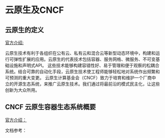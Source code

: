#  云原生及CNCF

## 云原生的定义
[官方介绍:](https://github.com/cncf/toc/blob/main/DEFINITION.md#%E4%B8%AD%E6)

云原生技术有利于各组织在公有云、私有云和混合云等新型动态环境中，构建和运行可弹性扩展的应用。云原生的代表技术包括容器、服务网格、微服务、不可变基础设施和声明式API。
这些技术能够构建容错性好、易于管理和便于观察的松耦合系统。结合可靠的自动化手段，云原生技术使工程师能够轻松地对系统作出频繁和可预测的重大变更。
云原生计算基金会（CNCF）致力于培育和维护一个厂商中立的开源生态系统，来推广云原生技术。我们通过将最前沿的模式民主化，让这些创新为大众所用。

## CNCF 云原生容器生态系统概要

[官方介绍：](http://dockone.io/article/3006)




 

  



文档参考：

<!-- - [第一期文档：](www.qikqiak.com/k8strain)

- [第二期文档：](www.qikqiak.com/k8strain2)

- [第三期文档：](www.qikqiak.com/k3s) -->


